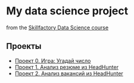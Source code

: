 # My data science project
from the [Skillfactory Data Science course](https://skillfactory.ru/data-scientist)

## Проекты

* [Проект 0. Игра: Угадай число](https://github.com/Oleg0PYTHON/sf_data_science/tree/main/project_0)
* [Проект 1. Анализ резюме из HeadHunter](https://github.com/Oleg0PYTHON/sf_data_science/tree/main/project_1)
* [Проект 2. Анализ вакансий из HeadHunter](https://github.com/Oleg0PYTHON/sf_data_science/tree/main/project_2)